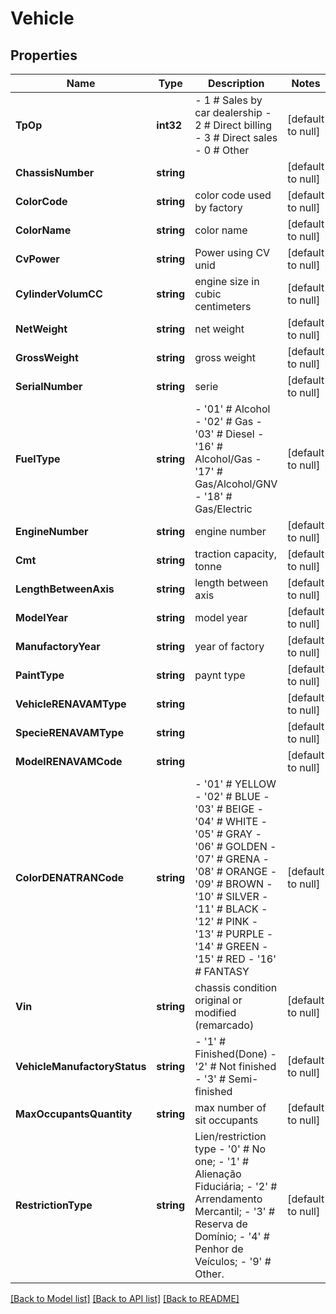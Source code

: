 # Vehicle

## Properties
Name | Type | Description | Notes
------------ | ------------- | ------------- | -------------
**TpOp** | **int32** | - 1 # Sales by car dealership - 2 # Direct billing - 3 # Direct sales - 0 # Other  | [default to null]
**ChassisNumber** | **string** |  | [default to null]
**ColorCode** | **string** | color code used by factory | [default to null]
**ColorName** | **string** | color name | [default to null]
**CvPower** | **string** | Power using CV unid | [default to null]
**CylinderVolumCC** | **string** | engine size in cubic centimeters | [default to null]
**NetWeight** | **string** | net weight | [default to null]
**GrossWeight** | **string** | gross weight | [default to null]
**SerialNumber** | **string** | serie | [default to null]
**FuelType** | **string** | - &#39;01&#39; # Alcohol - &#39;02&#39; # Gas - &#39;03&#39; # Diesel - &#39;16&#39; # Alcohol/Gas - &#39;17&#39; # Gas/Alcohol/GNV - &#39;18&#39; # Gas/Electric  | [default to null]
**EngineNumber** | **string** | engine number | [default to null]
**Cmt** | **string** | traction capacity, tonne | [default to null]
**LengthBetweenAxis** | **string** | length between axis | [default to null]
**ModelYear** | **string** | model year | [default to null]
**ManufactoryYear** | **string** | year of factory | [default to null]
**PaintType** | **string** | paynt type | [default to null]
**VehicleRENAVAMType** | **string** |  | [default to null]
**SpecieRENAVAMType** | **string** |  | [default to null]
**ModelRENAVAMCode** | **string** |  | [default to null]
**ColorDENATRANCode** | **string** | - &#39;01&#39; # YELLOW - &#39;02&#39; # BLUE - &#39;03&#39; # BEIGE - &#39;04&#39; # WHITE - &#39;05&#39; # GRAY - &#39;06&#39; # GOLDEN - &#39;07&#39; # GRENA - &#39;08&#39; # ORANGE - &#39;09&#39; # BROWN - &#39;10&#39; # SILVER - &#39;11&#39; # BLACK - &#39;12&#39; # PINK - &#39;13&#39; # PURPLE - &#39;14&#39; # GREEN - &#39;15&#39; # RED - &#39;16&#39; # FANTASY  | [default to null]
**Vin** | **string** | chassis condition original or modified (remarcado) | [default to null]
**VehicleManufactoryStatus** | **string** | - &#39;1&#39; # Finished(Done) - &#39;2&#39; # Not finished - &#39;3&#39; # Semi-finished  | [default to null]
**MaxOccupantsQuantity** | **string** | max number of sit occupants | [default to null]
**RestrictionType** | **string** | Lien/restriction type - &#39;0&#39; # No one; - &#39;1&#39; # Alienação Fiduciária; - &#39;2&#39; # Arrendamento Mercantil; - &#39;3&#39; # Reserva de Domínio; - &#39;4&#39; # Penhor de Veículos; - &#39;9&#39; # Other.  | [default to null]

[[Back to Model list]](../README.md#documentation-for-models) [[Back to API list]](../README.md#documentation-for-api-endpoints) [[Back to README]](../README.md)


